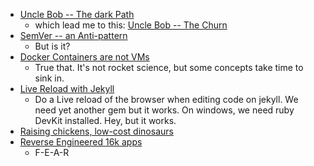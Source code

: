 
- [Uncle Bob -- The dark Path](http://blog.cleancoder.com/uncle-bob/2017/01/11/TheDarkPath.html) 
  - which lead me to this: [Uncle Bob -- The Churn](http://blog.cleancoder.com/uncle-bob/2016/07/27/TheChurn.html) 
- [SemVer -- an Anti-pattern]( https://surfingthe.cloud/semantic-versioning-anti-pattern/)
  - But is it?
- [Docker Containers are not VMs](https://blog.docker.com/2016/03/containers-are-not-vms/)
  - True that. It's not rocket science, but some concepts take time to sink in.
- [Live Reload with Jekyll](http://dan.doezema.com/2014/01/setting-up-livereload-with-jekyll/)
  - Do a Live reload of the browser when editing code on jekyll. We need yet another gem but it works. On windows, we need ruby DevKit installed. Hey, but it works.
- [Raising chickens, low-cost dinosaurs](https://medium.com/@ruicardosoesteves/raising-chickens-low-cost-dinosaurs-f12852a0ef64#.gxh32vkdx)
- [Reverse Engineered 16k apps](https://hackernoon.com/we-reverse-engineered-16k-apps-heres-what-we-found-51bdf3b456bb#.1j0anuo57)
    - F-E-A-R
